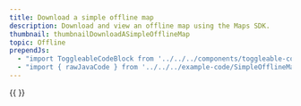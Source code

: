 ```yaml
---
title: Download a simple offline map
description: Download and view an offline map using the Maps SDK.
thumbnail: thumbnailDownloadASimpleOfflineMap
topic: Offline
prependJs:
  - "import ToggleableCodeBlock from '../../../components/toggleable-code-block'"
  - "import { rawJavaCode } from '../../../example-code/SimpleOfflineMapActivity.js'"
---
```


<!-- Any notes about this example would go here.  -->

{{
  <ToggleableCodeBlock 
    java={rawJavaCode}
  />
}}
